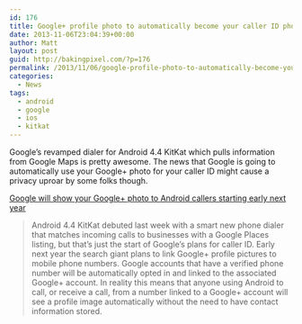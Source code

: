 ```yaml
---
id: 176
title: Google+ profile photo to automatically become your caller ID photo
date: 2013-11-06T23:04:39+00:00
author: Matt
layout: post
guid: http://bakingpixel.com/?p=176
permalink: /2013/11/06/google-profile-photo-to-automatically-become-your-caller-id-photo/
categories:
  - News
tags:
  - android
  - google
  - ios
  - kitkat
---
```

Google&#8217;s revamped dialer for Android 4.4 KitKat which pulls information from Google Maps is pretty awesome. The news that Google is going to automatically use your Google+ photo for your caller ID might cause a privacy uproar by some folks though.

[Google will show your Google+ photo to Android callers starting early next year](http://www.theverge.com/2013/11/6/5072210/google-links-phone-number-to-google-account-picture-android)

> Android 4.4 KitKat debuted last week with a smart new phone dialer that matches incoming calls to businesses with a Google Places listing, but that’s just the start of Google’s plans for caller ID. Early next year the search giant plans to link Google+ profile pictures to mobile phone numbers. Google accounts that have a verified phone number will be automatically opted in and linked to the associated Google+ account. In reality this means that anyone using Android to call, or receive a call, from a number linked to a Google+ account will see a profile image automatically without the need to have contact information stored.